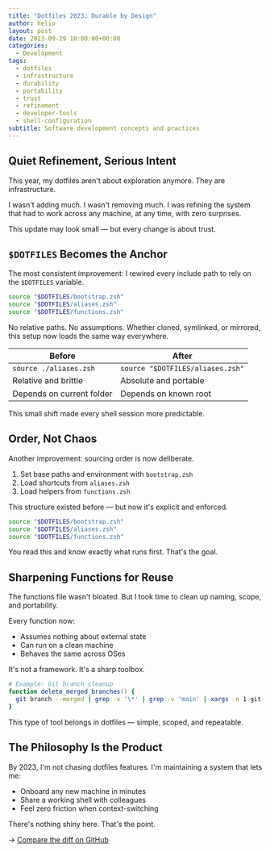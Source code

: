 ```yaml
---
title: "Dotfiles 2023: Durable by Design"
author: helio
layout: post
date: 2023-09-29 10:00:00+00:00
categories:
  - Development
tags:
  - dotfiles
  - infrastructure
  - durability
  - portability
  - trust
  - refinement
  - developer-tools
  - shell-configuration
subtitle: Software development concepts and practices
---
```


## Quiet Refinement, Serious Intent

This year, my dotfiles aren't about exploration anymore. They are infrastructure.

I wasn't adding much. I wasn't removing much. I was refining the system that had to work across any machine, at any time, with zero surprises.

This update may look small — but every change is about trust.

## `$DOTFILES` Becomes the Anchor

The most consistent improvement: I rewired every include path to rely on the `$DOTFILES` variable.

```zsh
source "$DOTFILES/bootstrap.zsh"
source "$DOTFILES/aliases.zsh"
source "$DOTFILES/functions.zsh"
```

No relative paths. No assumptions. Whether cloned, symlinked, or mirrored, this setup now loads the same way everywhere.

| Before                    | After                            |
| ------------------------- | -------------------------------- |
| `source ./aliases.zsh`    | `source "$DOTFILES/aliases.zsh"` |
| Relative and brittle      | Absolute and portable            |
| Depends on current folder | Depends on known root            |

This small shift made every shell session more predictable.

## Order, Not Chaos

Another improvement: sourcing order is now deliberate.

1. Set base paths and environment with `bootstrap.zsh`
2. Load shortcuts from `aliases.zsh`
3. Load helpers from `functions.zsh`

This structure existed before — but now it's explicit and enforced.

```zsh
source "$DOTFILES/bootstrap.zsh"
source "$DOTFILES/aliases.zsh"
source "$DOTFILES/functions.zsh"
```

You read this and know exactly what runs first. That's the goal.

## Sharpening Functions for Reuse

The functions file wasn't bloated. But I took time to clean up naming, scope, and portability.

Every function now:

- Assumes nothing about external state
- Can run on a clean machine
- Behaves the same across OSes

It's not a framework. It's a sharp toolbox.

```zsh
# Example: Git branch cleanup
function delete_merged_branches() {
  git branch --merged | grep -v '\*' | grep -v 'main' | xargs -n 1 git branch -d
}
```

This type of tool belongs in dotfiles — simple, scoped, and repeatable.

## The Philosophy Is the Product

By 2023, I'm not chasing dotfiles features. I'm maintaining a system that lets me:

- Onboard any new machine in minutes
- Share a working shell with colleagues
- Feel zero friction when context-switching

There's nothing shiny here. That's the point.

→ [Compare the diff on GitHub](https://github.com/helmedeiros/dotfiles/compare/2f3256ec7595f125e946958c6820305fb939943b...97d0e1ba1555acefca52bfdc3a0c9fec2a95282d)
